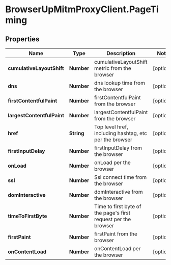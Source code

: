 # BrowserUpMitmProxyClient.PageTiming

## Properties

Name | Type | Description | Notes
------------ | ------------- | ------------- | -------------
**cumulativeLayoutShift** | **Number** | cumulativeLayoutShift metric from the browser | [optional] 
**dns** | **Number** | dns lookup time from the browser | [optional] 
**firstContentfulPaint** | **Number** | firstContentfulPaint from the browser | [optional] 
**largestContentfulPaint** | **Number** | largestContentfulPaint from the browser | [optional] 
**href** | **String** | Top level href, including hashtag, etc per the browser | [optional] 
**firstInputDelay** | **Number** | firstInputDelay from the browser | [optional] 
**onLoad** | **Number** | onLoad per the browser | [optional] 
**ssl** | **Number** | Ssl connect time from the browser | [optional] 
**domInteractive** | **Number** | domInteractive from the browser | [optional] 
**timeToFirstByte** | **Number** | Time to first byte of the page&#39;s first request per the browser | [optional] 
**firstPaint** | **Number** | firstPaint from the browser | [optional] 
**onContentLoad** | **Number** | onContentLoad per the browser | [optional] 


